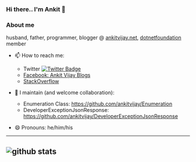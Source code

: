 ### Hi there.. I'm Ankit 👋

### About me
husband, father, programmer, blogger @ [ankitvijay.net](https://ankitvijay.net), [dotnetfoundation](https://github.com/dotnet-foundation) member

- 📫 How to reach me:
   
    - Twitter [![Twitter Badge](https://img.shields.io/twitter/follow/vijayankit?style=social)](https://twitter.com/vijayankit)    
    - [Facebook: Ankit Vijay Blogs](https://www.facebook.com/ankitvijayblogs)    
    - [StackOverflow](https://stackoverflow.com/users/921127/ankit-vijay)
      

- 👯 I maintain (and welcome collaboration):
      
     - Enumeration Class: https://github.com/ankitvijay/Enumeration      
     - DeveloperExceptionJsonResponse: https://github.com/ankitvijay/DeveloperExceptionJsonResponse
      
- 😄 Pronouns: he/him/his
<!--
**ankitvijay/ankitvijay** is a ✨ _special_ ✨ repository because its `README.md` (this file) appears on your GitHub profile.

Here are some ideas to get you started:




- ⚡ Fun fact: ...
-->

---------------------------------------------------------------------------------------------------------------------------------------------------------------------------------
![github stats](https://github-readme-stats.vercel.app/api?username=ankitvijay&show_icons=true)
---------------------------------------------------------------------------------------------------------------------------------------------------------------------------------
